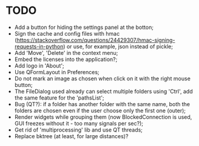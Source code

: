 # TODO

- Add a button for hiding the settings panel at the botton;
- Sign the cache and config files with hmac (https://stackoverflow.com/questions/24429307/hmac-signing-requests-in-python) or use, for example, json instead of pickle;
- Add 'Move', 'Delete' in the context menu;
- Embed the licenses into the application?;
- Add logo in 'About';
- Use QFormLayout in Preferences;
- Do not mark an image as chosen when click on it with the right mouse button;
- The FileDialog used already can select multiple folders using 'Ctrl', add the same feature for the 'pathsList';
- Bug (QT?): if a folder has another folder with the same name, both the folders are chosen even if the user choose only the first one (outer);
- Render widgets while grouping them (now BlockedConnection is used, GUI freezes without it - too many signals per sec?);
- Get rid of 'multiprocessing' lib and use QT threads;
- Replace bktree (at least, for large distances)?
